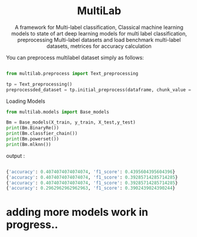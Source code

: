 <h1 align="center"> MultiLab</h1>
<p align="center">A framework for Multi-label classification, Classical machine learning models to state of art deep learning models for multi label classification, preprocessing Multi-label datasets and load benchmark multi-label datasets, metrices for accuracy calculation </p>


You can preprocess multilabel dataset simply as follows:
```python

from multilab.preprocess import Text_preprocessing

tp = Text_preprocessing()
preprocessded_dataset = tp.initial_preprocess(dataframe, chunk_value = 5)

```

Loading Models


```python
from multilab.models import Base_models

Bm = Base_models(X_train, y_train, X_test,y_test)
print(Bm.BinaryRe())
print(Bm.classfier_chain())
print(Bm.powerset())
print(Bm.mlknn())
```

output :

```python

{'accuracy': 0.4074074074074074, 'f1_score': 0.4395604395604396}
{'accuracy': 0.4074074074074074, 'f1_score': 0.39285714285714285}
{'accuracy': 0.4074074074074074, 'f1_score': 0.39285714285714285}
{'accuracy': 0.2962962962962963, 'f1_score': 0.3902439024390244}
```
# adding more models work in progress..
